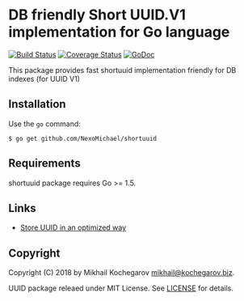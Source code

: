 # DB friendly Short UUID.V1 implementation for Go language

[![Build Status](https://travis-ci.org/NexoMichael/shortuuid.svg?branch=master)](https://travis-ci.org/NexoMichael/shortuuid)
[![Coverage Status](https://coveralls.io/repos/github/NexoMichael/shortuuid/badge.svg?branch=master)](https://coveralls.io/github/NexoMichael/shortuuid)
[![GoDoc](http://godoc.org/github.com/NexoMichael/shortuuid?status.svg)](http://godoc.org/github.com/NexoMichael/shortuuid)

This package provides fast shortuuid implementation friendly for DB indexes (for UUID V1)

## Installation

Use the `go` command:

	$ go get github.com/NexoMichael/shortuuid

## Requirements

shortuuid package requires Go >= 1.5.

## Links
* [Store UUID in an optimized way](https://www.percona.com/blog/2014/12/19/store-uuid-optimized-way/)

## Copyright

Copyright (C) 2018 by Mikhail Kochegarov <mikhail@kochegarov.biz>.

UUID package releaed under MIT License.
See [LICENSE](https://github.com/NexoMichael/shortuuid/blob/master/LICENSE) for details.